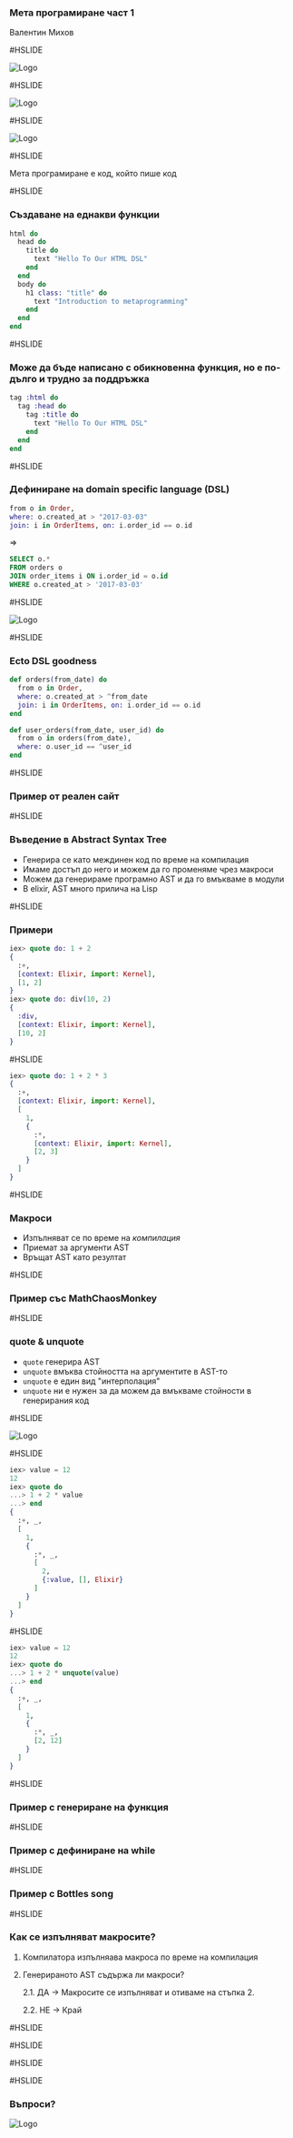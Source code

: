 ### Мета програмиране част 1

Валентин Михов

#HSLIDE

![Logo](assets/what-meta-means.jpg)

#HSLIDE

![Logo](assets/meta-programming-image-old.jpg)

#HSLIDE

![Logo](assets/meta-programming-image-new.jpg)

#HSLIDE

Мета програмиране е код, който пише код

#HSLIDE

### Създаване на еднакви функции

```elixir
html do
  head do
    title do
      text "Hello To Our HTML DSL"
    end
  end
  body do
    h1 class: "title" do
      text "Introduction to metaprogramming"
    end
  end
end
```

#HSLIDE

### Може да бъде написано с обикновенна функция, но е по-дълго и трудно за поддръжка

```elixir
tag :html do
  tag :head do
    tag :title do
      text "Hello To Our HTML DSL"
    end
  end
end
```

#HSLIDE

### Дефиниране на domain specific language (DSL)

```elixir
from o in Order,
where: o.created_at > "2017-03-03"
join: i in OrderItems, on: i.order_id == o.id
```

=>

```SQL
SELECT o.*
FROM orders o
JOIN order_items i ON i.order_id = o.id
WHERE o.created_at > '2017-03-03'
```

#HSLIDE

![Logo](assets/dsl-everywhere.jpg)

#HSLIDE

### Ecto DSL goodness

```elixir
def orders(from_date) do
  from o in Order,
  where: o.created_at > ^from_date
  join: i in OrderItems, on: i.order_id == o.id
end

def user_orders(from_date, user_id) do
  from o in orders(from_date),
  where: o.user_id == ^user_id
end
```

#HSLIDE

### Пример от реален сайт

#HSLIDE

### Въведение в Abstract Syntax Tree

* Генерира се като междинен код по време на компилация
* Имаме достъп до него и можем да го променяме чрез макроси
* Можем да генерираме програмно AST и да го вмъкваме в модули
* В elixir, AST много прилича на Lisp

#HSLIDE

### Примери

```elixir
iex> quote do: 1 + 2
{
  :+,
  [context: Elixir, import: Kernel],
  [1, 2]
}
iex> quote do: div(10, 2)
{
  :div,
  [context: Elixir, import: Kernel],
  [10, 2]
}
```


#HSLIDE

```elixir
iex> quote do: 1 + 2 * 3
{
  :+,
  [context: Elixir, import: Kernel],
  [
    1,
    {
      :*,
      [context: Elixir, import: Kernel],
      [2, 3]
    }
  ]
}
```

#HSLIDE

### Макроси

* Изпълняват се по време на *компилация*
* Приемат за аргументи AST
* Връщат AST като резултат

#HSLIDE

### Пример със MathChaosMonkey

#HSLIDE

### quote & unquote

* `quote` генерира AST
* `unquote` вмъква стойността на аргументите в AST-то
* `unquote` е един вид "интерполация"
* `unquote` ни е нужен за да можем да вмъкваме стойности в генерирания код

#HSLIDE

![Logo](assets/it-is-ok.gif)

#HSLIDE

```elixir
iex> value = 12
12
iex> quote do
...> 1 + 2 * value
...> end
{
  :+, _,
  [
    1,
    {
      :*, _,
      [
        2,
        {:value, [], Elixir}
      ]
    }
  ]
}
```

#HSLIDE

```elixir
iex> value = 12
12
iex> quote do
...> 1 + 2 * unquote(value)
...> end
{
  :+, _,
  [
    1,
    {
      :*, _,
      [2, 12]
    }
  ]
}
```

#HSLIDE

### Пример с генериране на функция

#HSLIDE

### Пример с дефиниране на while

#HSLIDE

### Пример с Bottles song

#HSLIDE

### Как се изпълняват макросите?

1. Компилатора изпълняава макроса по време на компилация
2. Генерираното AST съдържа ли макроси?

    2.1. ДА -> Макросите се изпълняват и отиваме на стъпка 2.

    2.2. НЕ -> Край

#HSLIDE



#HSLIDE


#HSLIDE


#HSLIDE

### Въпроси?

![Logo](assets/happy_cat.jpg)
